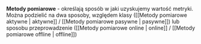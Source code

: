 **Metody pomiarowe** - określają sposób w jaki uzyskujemy wartość metryki. Można podzielić na dwa sposoby, względem klasy  ([[Metody pomiarowe aktywne | aktywne]] / [[Metody pomiarowe pasywne | pasywne]]) lub sposobu przeprowadzenie ([[Metody pomiarowe online | online]] / [[Metody pomiarowe offline | offline]])
